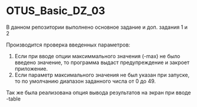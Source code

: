 # OTUS_Basic_DZ_03
В данном репозитории выполнено основное задание и доп. задания 1 и 2

Производится проверка введенных параметров:
1. Если при вводе опции максиммального значения (-max) не было введено значение, то программа выдаст предупреждение и закроет приложение.
2. Если параметр максимального значения не был указан при запуске, то по умолчанию диапазон заданного числа от 0 до 49.

Так же была реализована опция вывода результатов на экран при вводе -table
